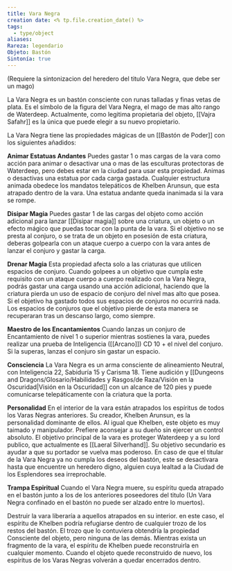 ```yaml
---
title: Vara Negra
creation date: <% tp.file.creation_date() %>
tags:
  - type/object
aliases: 
Rareza: legendario
Objeto: Bastón
Sintonía: true
---
```

(Requiere la sintonizacion del heredero del titulo Vara Negra, que debe ser un mago)

La Vara Negra es un bastón consciente con runas talladas y finas vetas de plata. Es el símbolo de la figura del Vara Negra, el mago de mas alto rango de Waterdeep. Actualmente, como legitima propietaria del objeto, [[Vajra Safahr]] es la única que puede elegir a su nuevo propietario.

La Vara Negra tiene las propiedades mágicas de un [[Bastón de Poder]] con los siguientes añadidos:

**Animar Estatuas Andantes**
Puedes gastar 1 o mas cargas de la vara como acción para animar o desactivar una o mas de las esculturas protectoras de Waterdeep, pero debes estar en la ciudad para usar esta propiedad. Animas o desactivas una estatua por cada carga gastada. Cualquier estructura  animada obedece los mandatos telepáticos de Khelben Arunsun, que esta atrapado dentro de la vara. Una estatua andante queda inanimada si la vara se rompe.

**Disipar Magia**
Puedes gastar 1 de las cargas del  objeto como acción adicional para lanzar [[Disipar magia]] sobre una criatura, un objeto o un efecto mágico que puedas tocar con la punta de la vara. Si el objetivo no se presta al conjuro, o se trata de un objeto en posesión de esta criatura, deberas golpearla con un ataque cuerpo a cuerpo con la vara antes de lanzar el conjuro y gastar la carga.

**Drenar Magia**
Esta propiedad afecta solo a las criaturas que utilicen espacios de conjuro. Cuando golpees a un objetivo que cumpla este requisito con un ataque cuerpo a cuerpo realizado con la Vara Negra, podrás gastar una carga usando una acción adicional, haciendo que la criatura pierda un uso de espacio de conjuro del nivel mas alto que posea. Si el objetivo ha gastado todos sus espacios de conjuros no ocurrirá nada. Los espacios de conjuros que el objetivo  pierde de esta manera se recuperaran tras un descanso largo, como siempre.

**Maestro de los Encantamientos**
Cuando lanzas un conjuro de Encantamiento de nivel 1 o superior mientras sostienes la vara, puedes realizar una prueba de Inteligencia ([[Arcano]]) CD 10 + el nivel del conjuro. Si la superas, lanzas el conjuro sin gastar un espacio.

**Consciencia**
La Vara Negra es un arma consciente de alineamiento Neutral, con Inteligencia 22, Sabiduría 15 y Carisma 18. Tiene audición y [[Dungeons and Dragons/Glosario/Habilidades y Rasgos/de Raza/Visión en la Oscuridad|Visión en la Oscuridad]] con un alcance de 120 pies y puede comunicarse telepáticamente con la criatura que la porta.

**Personalidad**
En el interior de la vara están atrapados los espíritus de todos los Varas Negras anteriores. Su creador, Khelben Arunsun, es la personalidad dominante de ellos. Al igual que Khelben, este objeto es muy taimado y manipulador. Prefiere aconsejar a su dueño sin ejercer un control absoluto. El objetivo principal de la vara es proteger Waterdeep y a su lord publico, que actualmente es [[Laeral Silverhand]]. Su objetivo secundario es ayudar a que su portador se vuelva mas poderoso.
En caso de que el titular de la Vara Negra ya no cumpla los deseos del bastón, este se desactivara hasta que encuentre un heredero digno, alguien cuya lealtad a la Ciudad de los Esplendores sea irreprochable.

**Trampa Espiritual**
Cuando el Vara Negra muere, su espíritu queda atrapado en el bastón junto a los de los anteriores poseedores del titulo (Un Vara Negra confinado en el bastón no puede ser alzado entre lo muertos).

Destruir la vara liberaría a aquellos atrapados en su interior. en este caso, el espíritu de Khelben podría refugiarse dentro de cualquier trozo de los restos del bastón. El trozo que lo contuviera obtendría la propiedad Consciente del objeto, pero ninguna de las demás. Mientras exista un fragmento de la vara, el espíritu de Khelben puede reconstruirla en cualquier momento. Cuando el objeto quede reconstruido de nuevo, los espíritus de los Varas Negras volverán a quedar encerrados dentro.
